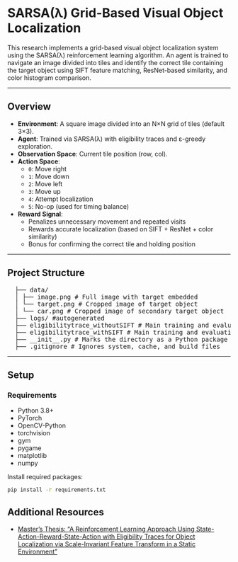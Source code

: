 # SARSA(λ) Grid-Based Visual Object Localization

This research implements a grid-based visual object localization system using the SARSA(λ) reinforcement learning algorithm. An agent is trained to navigate an image divided into tiles and identify the correct tile containing the target object using SIFT feature matching, ResNet-based similarity, and color histogram comparison.

---

## Overview

- **Environment**: A square image divided into an N×N grid of tiles (default 3×3).
- **Agent**: Trained via SARSA(λ) with eligibility traces and ε-greedy exploration.
- **Observation Space**: Current tile position (row, col).
- **Action Space**:
  - `0`: Move right  
  - `1`: Move down  
  - `2`: Move left  
  - `3`: Move up  
  - `4`: Attempt localization  
  - `5`: No-op (used for timing balance)
- **Reward Signal**:
  - Penalizes unnecessary movement and repeated visits  
  - Rewards accurate localization (based on SIFT + ResNet + color similarity)  
  - Bonus for confirming the correct tile and holding position  

---

## Project Structure
<pre>
  ├── data/ 
  │ ├── image.png # Full image with target embedded 
  │ └── target.png # Cropped image of target object 
  │ └── car.png # Cropped image of secondary target object 
  ├── logs/ #autogenerated
  ├── eligibilitytrace_withoutSIFT # Main training and evaluation script that does not utilize SIFT
  ├── eligibilitytrace_withSIFT # Main training and evaluation script that implements SIFT
  ├── __init__.py # Marks the directory as a Python package 
  ├── .gitignore # Ignores system, cache, and build files 
</pre>


---

## Setup

### Requirements

- Python 3.8+
- PyTorch
- OpenCV-Python
- torchvision
- gym
- pygame
- matplotlib
- numpy

Install required packages:
```bash
pip install -r requirements.txt
```


## Additional Resources
- [Master’s Thesis: “A Reinforcement Learning Approach Using State-Action-Reward-State-Action with Eligibility Traces for Object Localization via Scale-Invariant Feature Transform in a Static Environment”](https://escholarship.org/uc/item/44n4r4hr)


